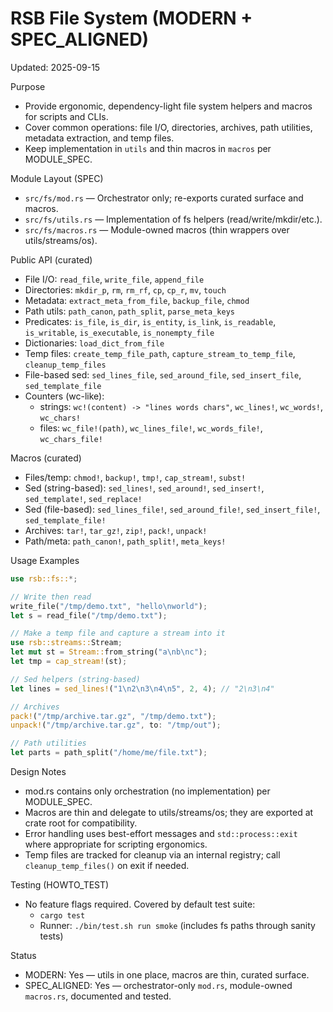 # RSB File System (MODERN + SPEC_ALIGNED)

Updated: 2025-09-15

Purpose
- Provide ergonomic, dependency-light file system helpers and macros for scripts and CLIs.
- Cover common operations: file I/O, directories, archives, path utilities, metadata extraction, and temp files.
- Keep implementation in `utils` and thin macros in `macros` per MODULE_SPEC.

Module Layout (SPEC)
- `src/fs/mod.rs` — Orchestrator only; re-exports curated surface and macros.
- `src/fs/utils.rs` — Implementation of fs helpers (read/write/mkdir/etc.).
- `src/fs/macros.rs` — Module-owned macros (thin wrappers over utils/streams/os).

Public API (curated)
- File I/O: `read_file`, `write_file`, `append_file`
- Directories: `mkdir_p`, `rm`, `rm_rf`, `cp`, `cp_r`, `mv`, `touch`
- Metadata: `extract_meta_from_file`, `backup_file`, `chmod`
- Path utils: `path_canon`, `path_split`, `parse_meta_keys`
- Predicates: `is_file`, `is_dir`, `is_entity`, `is_link`, `is_readable`, `is_writable`, `is_executable`, `is_nonempty_file`
- Dictionaries: `load_dict_from_file`
- Temp files: `create_temp_file_path`, `capture_stream_to_temp_file`, `cleanup_temp_files`
- File-based sed: `sed_lines_file`, `sed_around_file`, `sed_insert_file`, `sed_template_file`
- Counters (wc-like):
  - strings: `wc!(content) -> "lines words chars"`, `wc_lines!`, `wc_words!`, `wc_chars!`
  - files: `wc_file!(path)`, `wc_lines_file!`, `wc_words_file!`, `wc_chars_file!`

Macros (curated)
- Files/temp: `chmod!`, `backup!`, `tmp!`, `cap_stream!`, `subst!`
- Sed (string-based): `sed_lines!`, `sed_around!`, `sed_insert!`, `sed_template!`, `sed_replace!`
- Sed (file-based): `sed_lines_file!`, `sed_around_file!`, `sed_insert_file!`, `sed_template_file!`
- Archives: `tar!`, `tar_gz!`, `zip!`, `pack!`, `unpack!`
- Path/meta: `path_canon!`, `path_split!`, `meta_keys!`

Usage Examples
```rust
use rsb::fs::*;

// Write then read
write_file("/tmp/demo.txt", "hello\nworld");
let s = read_file("/tmp/demo.txt");

// Make a temp file and capture a stream into it
use rsb::streams::Stream;
let mut st = Stream::from_string("a\nb\nc");
let tmp = cap_stream!(st);

// Sed helpers (string-based)
let lines = sed_lines!("1\n2\n3\n4\n5", 2, 4); // "2\n3\n4"

// Archives
pack!("/tmp/archive.tar.gz", "/tmp/demo.txt");
unpack!("/tmp/archive.tar.gz", to: "/tmp/out");

// Path utilities
let parts = path_split("/home/me/file.txt");
```

Design Notes
- mod.rs contains only orchestration (no implementation) per MODULE_SPEC.
- Macros are thin and delegate to utils/streams/os; they are exported at crate root for compatibility.
- Error handling uses best-effort messages and `std::process::exit` where appropriate for scripting ergonomics.
- Temp files are tracked for cleanup via an internal registry; call `cleanup_temp_files()` on exit if needed.

Testing (HOWTO_TEST)
- No feature flags required. Covered by default test suite:
  - `cargo test`
  - Runner: `./bin/test.sh run smoke` (includes fs paths through sanity tests)

Status
- MODERN: Yes — utils in one place, macros are thin, curated surface.
- SPEC_ALIGNED: Yes — orchestrator-only `mod.rs`, module-owned `macros.rs`, documented and tested.
